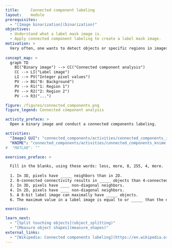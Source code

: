 ```yaml
---
title:     Connected component labeling  
layout:    module
prerequisites:
  - "[Image binarization](binarization)"
objectives:
  - Understand what a label mask image is.
  - Apply connected component labeling to create a label mask image.
motivation: >
  Very often, one wants to detect objects or specific regions in images. A typical workflow is to first divide an image into in background and foreground regions, which can be represented as a binary image. The next step is a connected components labeling, where spatially connected regions of foreground pixels are assigned (labeled) as being part of one region (object).
  
concept_map: >
  graph TD
    BI("Binary image") --> CC("Connected component analysis")
    CC --> LI("Label image")
    LI --> PV("Integer pixel values")
    PV --> BG("0: Background")
    PV --> R1("1: Region 1")
    PV --> R2("2: Region 2")
    PV --> R3("...")

figure: /figures/connected_components.png
figure_legend: Connected component analysis 

activity_preface: >
  Open a binary image and conduct a connected components labeling.

activities:
  "ImageJ GUI": "connected_components/activities/connected_components_imagejgui.md"
  "KNIME": "connected_components/activities/connected_components_knime.md"
#  "MATLAB": "" 

exercises_preface: >

  Fill in the blanks, using these words: less, more, 8, 255, 4, more.
  
  1. In 3D, pixels have _____ neighbors than in 2D.
  2. 8-connected connectivity results in _____ objects than 4-connected connectivity.
  3. In 3D, pixels have ____ non-diagonal neighbors.
  4. In 2D, pixels have ____ non-diagonal neighbors.
  5. A 8-bit label image can maximally have _____ objects.
  6. The maximum value in a label image is equal to or _____ than the number of objects.

exercises:

learn_next:
  - "[Split touching objects](object_splitting)"
  - "[Measure object shapes](measure_shapes)"
external_links:
  - "[Wikipedia: Connected components labeling](https://en.wikipedia.org/wiki/Connected-component_labeling)"
---
```

